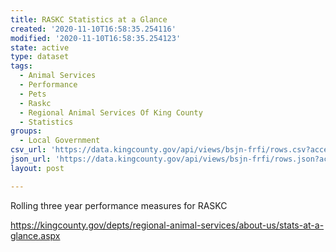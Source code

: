 ```yaml
---
title: RASKC Statistics at a Glance
created: '2020-11-10T16:58:35.254116'
modified: '2020-11-10T16:58:35.254123'
state: active
type: dataset
tags:
  - Animal Services
  - Performance
  - Pets
  - Raskc
  - Regional Animal Services Of King County
  - Statistics
groups:
  - Local Government
csv_url: 'https://data.kingcounty.gov/api/views/bsjn-frfi/rows.csv?accessType=DOWNLOAD'
json_url: 'https://data.kingcounty.gov/api/views/bsjn-frfi/rows.json?accessType=DOWNLOAD'
layout: post

---
```

Rolling three year performance measures for RASKC

https://kingcounty.gov/depts/regional-animal-services/about-us/stats-at-a-glance.aspx
